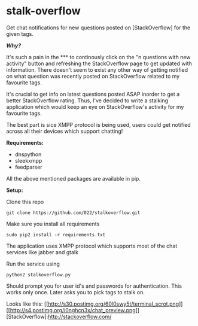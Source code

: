 stalk-overflow
=============
Get chat notifications for new questions posted on [StackOverflow] for the given tags.


***Why?***

It's such a pain in the *** to continously click on the "n questions with new activity" button and refreshing the StackOverflow page to get updated with information. There doesn't seem to exist any other way of getting notified on what question was recently posted on StackOverflow related to my favourite tags.

It's crucial to get info on latest questions posted ASAP inorder to get a better StackOverflow rating. Thus, I've decided to write a stalking application which would keep an eye on StackOverflow's activity for my favourite tags.

The best part is sice XMPP protocol is being used, users could get notified across all their devices which support chatting!


**Requirements:**

* dnspython
* sleekxmpp
* feedparser

All the above mentioned packages are available in pip.


**Setup:**

Clone this repo

`git clone https://github.com/022/stalkoverflow.git`

Make sure you install all requirements

`sudo pip2 install -r requirements.txt`

The application uses XMPP protocol which supports most of the chat services like jabber and gtalk

Run the service using

`python2 stalkoverflow.py`

Should prompt you for user id's and passwords for authentication. This works only once. Later asks you to pick tags to stalk on.

Looks like this:
[[http://s30.postimg.org/60l0swy5t/terminal_scrot.png]]
[[http://s4.postimg.org/i0nghcn3x/chat_preview.png]]
[StackOverflow]:http://stackoverflow.com/
